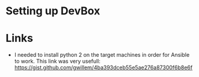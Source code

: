 # Setting up DevBox

# Links
- I needed to install python 2 on the target machines in order for Ansible to work. This link was very usefull: https://gist.github.com/gwillem/4ba393dceb55e5ae276a87300f6b8e6f
